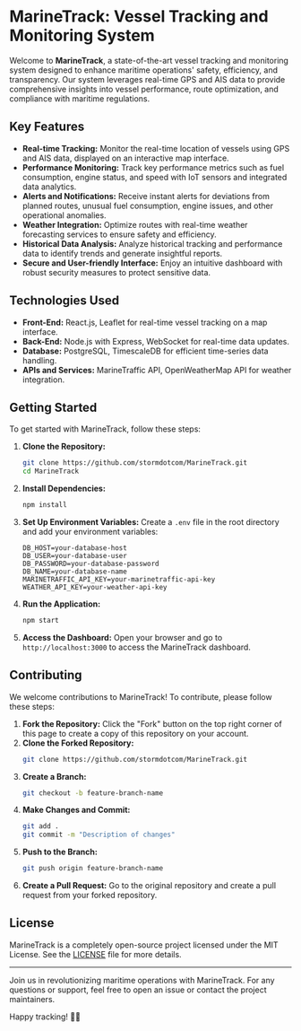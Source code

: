 # MarineTrack: Vessel Tracking and Monitoring System

Welcome to **MarineTrack**, a state-of-the-art vessel tracking and monitoring system designed to enhance maritime operations' safety, efficiency, and transparency. Our system leverages real-time GPS and AIS data to provide comprehensive insights into vessel performance, route optimization, and compliance with maritime regulations.

## Key Features

- **Real-time Tracking:** Monitor the real-time location of vessels using GPS and AIS data, displayed on an interactive map interface.
- **Performance Monitoring:** Track key performance metrics such as fuel consumption, engine status, and speed with IoT sensors and integrated data analytics.
- **Alerts and Notifications:** Receive instant alerts for deviations from planned routes, unusual fuel consumption, engine issues, and other operational anomalies.
- **Weather Integration:** Optimize routes with real-time weather forecasting services to ensure safety and efficiency.
- **Historical Data Analysis:** Analyze historical tracking and performance data to identify trends and generate insightful reports.
- **Secure and User-friendly Interface:** Enjoy an intuitive dashboard with robust security measures to protect sensitive data.

## Technologies Used

- **Front-End:** React.js, Leaflet for real-time vessel tracking on a map interface.
- **Back-End:** Node.js with Express, WebSocket for real-time data updates.
- **Database:** PostgreSQL, TimescaleDB for efficient time-series data handling.
- **APIs and Services:** MarineTraffic API, OpenWeatherMap API for weather integration.

## Getting Started

To get started with MarineTrack, follow these steps:

1. **Clone the Repository:**
   ```bash
   git clone https://github.com/stormdotcom/MarineTrack.git
   cd MarineTrack
   ```

2. **Install Dependencies:**
   ```bash
   npm install
   ```

3. **Set Up Environment Variables:**
   Create a `.env` file in the root directory and add your environment variables:
   ```plaintext
   DB_HOST=your-database-host
   DB_USER=your-database-user
   DB_PASSWORD=your-database-password
   DB_NAME=your-database-name
   MARINETRAFFIC_API_KEY=your-marinetraffic-api-key
   WEATHER_API_KEY=your-weather-api-key
   ```

4. **Run the Application:**
   ```bash
   npm start
   ```

5. **Access the Dashboard:**
   Open your browser and go to `http://localhost:3000` to access the MarineTrack dashboard.

## Contributing

We welcome contributions to MarineTrack! To contribute, please follow these steps:

1. **Fork the Repository:** Click the "Fork" button on the top right corner of this page to create a copy of this repository on your account.
2. **Clone the Forked Repository:** 
   ```bash
   git clone https://github.com/stormdotcom/MarineTrack.git
   ```
3. **Create a Branch:**
   ```bash
   git checkout -b feature-branch-name
   ```
4. **Make Changes and Commit:**
   ```bash
   git add .
   git commit -m "Description of changes"
   ```
5. **Push to the Branch:**
   ```bash
   git push origin feature-branch-name
   ```
6. **Create a Pull Request:** Go to the original repository and create a pull request from your forked repository.

## License

MarineTrack is a completely open-source project licensed under the MIT License. See the [LICENSE](LICENSE) file for more details.

---

Join us in revolutionizing maritime operations with MarineTrack. For any questions or support, feel free to open an issue or contact the project maintainers.

Happy tracking! 🚢🌊
```